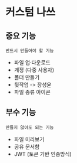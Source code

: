 # 커스텀 나쓰


## 중요 기능
    반드시 만들어야 할 기능
- 파일 업·다운로드
- 계정 (다중 사용자)
- 폴더 만들기
- 뒷작업 -> 장성윤
- 파일 종류 아이콘

## 부수 기능
    만들지 않아도 되는 기능
- 파일 미리보기
- 공유 문서함
- JWT (토큰 기반 인증방식)